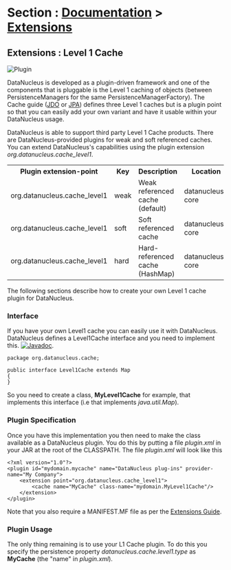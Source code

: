 <head><title>Extensions : Level 1 Cache</title></head>

# Section : [Documentation](../index.html) > [Extensions](index.html)

## Extensions : Level 1 Cache
![Plugin](../../images/nucleus_plugin.gif)

DataNucleus is developed as a plugin-driven framework and one of the components that is pluggable is 
the Level 1 caching of objects (between PersistenceManagers for the same PersistenceManagerFactory). 
The Cache guide (<a href="../jdo/cache.html">JDO</a> or <a href="../jpa/cache.html">JPA</a>) defines 
three Level 1 caches but is a plugin point so that you can easily add your own variant and have
it usable within your DataNucleus usage.

DataNucleus is able to support third party Level 1 Cache products. There are DataNucleus-provided plugins for
weak and soft referenced caches. You can extend DataNucleus's capabilities using the plugin extension _org.datanucleus.cache_level1_. 

<table>
    <tr>
        <th>Plugin extension-point</th>
        <th>Key</th>
        <th>Description</th>
        <th width="80">Location</th>
    </tr>
    <tr>
        <td>org.datanucleus.cache_level1</td>
        <td>weak</td>
        <td>Weak referenced cache (default)</td>
        <td>datanucleus-core</td>
    </tr>
    <tr>
        <td>org.datanucleus.cache_level1</td>
        <td>soft</td>
        <td>Soft referenced cache</td>
        <td>datanucleus-core</td>
    </tr>
    <tr>
        <td>org.datanucleus.cache_level1</td>
        <td>hard</td>
        <td>Hard-referenced cache (HashMap)</td>
        <td>datanucleus-core</td>
    </tr>
</table>

The following sections describe how to create your own Level 1 cache plugin for DataNucleus.

### Interface

If you have your own Level1 cache you can easily use it with DataNucleus. DataNucleus defines a Level1Cache interface and you need to implement this.
[![Javadoc](../../images/javadoc.gif)](http://www.datanucleus.org/javadocs/core/latest/org/datanucleus/cache/Level1Cache.html).

	package org.datanucleus.cache;
	
	public interface Level1Cache extends Map
	{
	}

So you need to create a class, __MyLevel1Cache__ for example, that implements this interface (i.e that implements _java.util.Map_).


### Plugin Specification

Once you have this implementation you then need to make the class available as a DataNucleus plugin. You do this by putting a file 
_plugin.xml_ in your JAR at the root of the CLASSPATH. The file _plugin.xml_ will look like this

	<?xml version="1.0"?>
	<plugin id="mydomain.mycache" name="DataNucleus plug-ins" provider-name="My Company">
    	<extension point="org.datanucleus.cache_level1">
	    	<cache name="MyCache" class-name="mydomain.MyLevel1Cache"/>
    	</extension>
	</plugin>

Note that you also require a MANIFEST.MF file as per the [Extensions Guide](index.html).

### Plugin Usage

The only thing remaining is to use your L1 Cache plugin. To do this you specify the 
persistence property _datanucleus.cache.level1.type_ as __MyCache__ (the "name" in _plugin.xml_).

